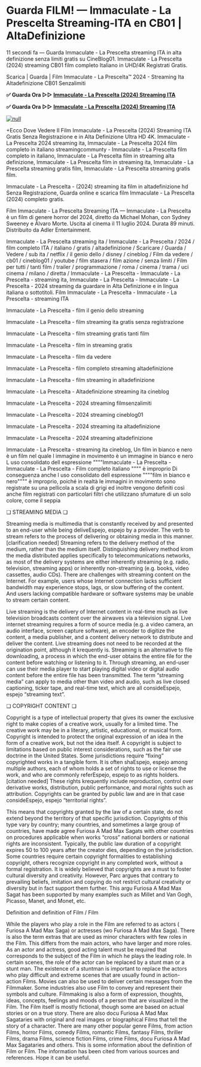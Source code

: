 # Guarda FILM! — Immaculate - La Prescelta Streaming-ITA en CB01 | AltaDefinizione

11 secondi fa — Guarda Immaculate - La Prescelta streaming ITA in alta definizione senza limiti gratis su CineBlog01. Immaculate - La Prescelta (2024) streaming CB01 film completo Italiano in UHD/4K Registrati Gratis.

Scarica | Guarda | Film Immaculate - La Prescelta™ 2024 - Streaming Ita Altadefinizione CB01 Senzalimiti

**✅ Guarda Ora ▷▷ [Immaculate - La Prescelta (2024) Streaming ITA](https://t.co/Rlmi7g0SWR)**

**✅ Guarda Ora ▷▷ [Immaculate - La Prescelta (2024) Streaming ITA](https://t.co/Rlmi7g0SWR)**

[![null](https://static.wixstatic.com/media/855a25_043b5abeb4ae4d35ac003198e7fe56ed~mv2.gif)](https://t.co/Rlmi7g0SWR)

+Ecco Dove Vedere Il Film Immaculate - La Prescelta (2024) Streaming ITA Gratis Senza Registrazione e in Alta Definizione Ultra HD 4K. Immaculate - La Prescelta 2024 streaming ita, Immaculate - La Prescelta 2024 film completo in italiano streamingcommunty - Immaculate - La Prescelta film completo in italiano, Immaculate - La Prescelta film in streaming alta definizione, Immaculate - La Prescelta film in streaming ita, Immaculate - La Prescelta streaming gratis film, Immaculate - La Prescelta streaming gratis film.

Immaculate - La Prescelta - (2024) streaming ita film in altadefinizione hd Senza Registrazione, Guarda online e scarica film Immaculate - La Prescelta (2024) completo gratis.

Film Immaculate - La Prescelta Streaming ITA — Immaculate - La Prescelta è un film di genere horror del 2024, diretto da Michael Mohan, con Sydney Sweeney e Álvaro Morte. Uscita al cinema il 11 luglio 2024. Durata 89 minuti. Distribuito da Adler Entertainment.

Immaculate - La Prescelta streaming ita / Immaculate - La Prescelta / 2024 / film completo ITA / italiano / gratis / altadefinizione / Scaricare / Guarda / Vedere / sub ita / netflix / il genio dello / disney / cineblog / Film da vedere / cb01 / cineblog01 / youtube / film stasera / film azione / senza limiti / Film per tutti / tanti film / trailer / programmazione / roma / cinema / trama / uci cinema / milano / diretta / Immaculate - La Prescelta - Immaculate - La Prescelta - streaming ita, Immaculate - La Prescelta - Immaculate - La Prescelta - 2024 streaming da guardare in Alta Definizione e in lingua italiana o sottotitoli. Film Immaculate - La Prescelta - Immaculate - La Prescelta - streaming ITA

Immaculate - La Prescelta - film il genio dello streaming

Immaculate - La Prescelta - film streaming ita gratis senza registrazione

Immaculate - La Prescelta - film streaming gratis tanti film

Immaculate - La Prescelta - film in streaming gratis

Immaculate - La Prescelta - film da vedere

Immaculate - La Prescelta - film completo streaming altadefinizione

Immaculate - La Prescelta - film streaming in altadefinizione

Immaculate - La Prescelta - Altadefinizione streaming ita cineblog

Immaculate - La Prescelta - 2024 streaming filmsenzalimiti

Immaculate - La Prescelta - 2024 streaming cineblog01

Immaculate - La Prescelta - 2024 streaming ita altadefinizione

Immaculate - La Prescelta - 2024 streaming altadefinizione

Immaculate - La Prescelta - streaming ita cineblog, Un film in bianco e nero è un film nel quale l immagine in movimento è un immagine in bianco e nero L uso consolidato dell espressione """"Immaculate - La Prescelta - Immaculate - La Prescelta - Film completo italiano """" è improprio Di conseguenza anche l uso consolidato dell espressione """"film in bianco e nero"""" è improprio, poiché in realtà le immagini in movimento sono registrate su una pellicola a scala di grigi ed inoltre vengono definiti così anche film registrati con particolari filtri che utilizzano sfumature di un solo colore, come il seppia

❏ STREAMING MEDIA ❏

Streaming media is multimedia that is constantly received by and presented to an end-user while being deliveEspejo, espejo by a provider. The verb to stream refers to the process of delivering or obtaining media in this manner.[clarification needed] Streaming refers to the delivery method of the medium, rather than the medium itself. Distinguishing delivery method krom the media distributed applies specifically to telecommunications networks, as most of the delivery systems are either inherently streaming (e.g. radio, television, streaming apps) or inherently non-streaming (e.g. books, video cassettes, audio CDs). There are challenges with streaming content on the Internet. For example, users whose Internet connection lacks sufficient bandwidth may experience stops, lags, or slow buffering of the content. And users lacking compatible hardware or software systems may be unable to stream certain content.

Live streaming is the delivery of Internet content in real-time much as live television broadcasts content over the airwaves via a television signal. Live internet streaming requires a form of source media (e.g. a video camera, an audio interface, screen capture software), an encoder to digitize the content, a media publisher, and a content delivery network to distribute and deliver the content. Live streaming does not need to be recorded at the origination point, although it krequently is. Streaming is an alternative to file downloading, a process in which the end-user obtains the entire file for the content before watching or listening to it. Through streaming, an end-user can use their media player to start playing digital video or digital audio content before the entire file has been transmitted. The term “streaming media” can apply to media other than video and audio, such as live closed captioning, ticker tape, and real-time text, which are all consideEspejo, espejo “streaming text”.

❏ COPYRIGHT CONTENT ❏

Copyright is a type of intellectual property that gives its owner the exclusive right to make copies of a creative work, usually for a limited time. The creative work may be in a literary, artistic, educational, or musical form. Copyright is intended to protect the original expression of an idea in the form of a creative work, but not the idea itself. A copyright is subject to limitations based on public interest considerations, such as the fair use doctrine in the United States. Some jurisdictions require “fixing” copyrighted works in a tangible form. It is often shaEspejo, espejo among multiple authors, each of whom holds a set of rights to use or license the work, and who are commonly referEspejo, espejo to as rights holders.[citation needed] These rights krequently include reproduction, control over derivative works, distribution, public performance, and moral rights such as attribution. Copyrights can be granted by public law and are in that case consideEspejo, espejo “territorial rights”.

This means that copyrights granted by the law of a certain state, do not extend beyond the territory of that specific jurisdiction. Copyrights of this type vary by country; many countries, and sometimes a large group of countries, have made agree Furiosa A Mad Max Sagats with other countries on procedures applicable when works “cross” national borders or national rights are inconsistent. Typically, the public law duration of a copyright expires 50 to 100 years after the creator dies, depending on the jurisdiction. Some countries require certain copyright formalities to establishing copyright, others recognize copyright in any completed work, without a formal registration. It is widely believed that copyrights are a must to foster cultural diversity and creativity. However, Parc argues that contrary to prevailing beliefs, imitation and copying do not restrict cultural creativity or diversity but in fact support them further. This argu Furiosa A Mad Max Sagat has been supported by many examples such as Millet and Van Gogh, Picasso, Manet, and Monet, etc.

Definition and definition of Film / Film

While the players who play a role in the Film are referred to as actors ( Furiosa A Mad Max Saga) or actresses (wo Furiosa A Mad Max Saga). There is also the term extras that are used as minor characters with few roles in the Film. This differs from the main actors, who have larger and more roles. As an actor and actress, good acting talent must be required that corresponds to the subject of the Film in which he plays the leading role. In certain scenes, the role of the actor can be replaced by a stunt man or a stunt man. The existence of a stuntman is important to replace the actors who play difficult and extreme scenes that are usually found in action-action Films. Movies can also be used to deliver certain messages from the Filmmaker. Some industries also use Film to convey and represent their symbols and culture. Filmmaking is also a form of expression, thoughts, ideas, concepts, feelings and moods of a person that are visualized in the Film. The Film itself is mostly fictional, though some are based on actual stories or on a true story. There are also docu Furiosa A Mad Max Sagataries with original and real images or biographical Films that tell the story of a character. There are many other popular genre Films, from action Films, horror Films, comedy Films, romantic Films, fantasy Films, thriller Films, drama Films, science fiction Films, crime Films, docu Furiosa A Mad Max Sagataries and others. This is some information about the definition of Film or Film. The information has been cited from various sources and references. Hope it can be useful.
